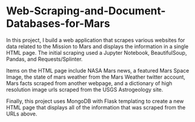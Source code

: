 # Web-Scraping-and-Document-Databases-for-Mars

In this project, I build a web application that scrapes various websites for data related to the Mission to Mars and displays the information in a single HTML page. The initial scraping used a Jupyter Notebook, BeautifulSoup, Pandas, and Requests/Splinter.

Items on the HTML page include NASA Mars news, a featured Mars Space Image, the state of mars weather from the Mars Weather twitter account, Mars facts scraped from another webpage, and a dictionary of high resolution image urls scraped from the USGS Astrogeology site.

Finally, this project uses MongoDB with Flask templating to create a new HTML page that displays all of the information that was scraped from the URLs above.
